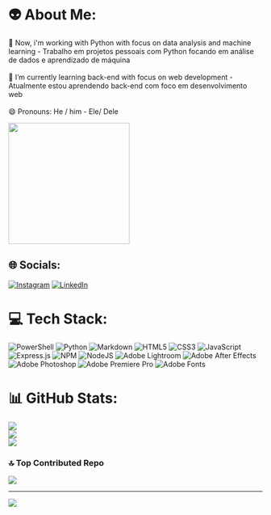 # 👽 About Me:
🔭 Now, i'm working with Python with focus on data analysis and machine learning - Trabalho em projetos pessoais com Python focando em análise de dados e aprendizado de máquina<br><br>🌱 I’m currently learning back-end with focus on web development - Atualmente estou aprendendo back-end com foco em desenvolvimento web<br><br>😄 Pronouns: He / him - Ele/ Dele

<div>
  <img allign="right" src="https://cdn.discordapp.com/attachments/927331745815208026/1228930716335865866/giphy_1.gif?ex=662dd5eb&is=661b60eb&hm=fb0a6795087e8cbd1225af91ad25a37fd9bc66e9a12622d28b3a8be7f2cc3f48&" width="240" height="240"/>
</div>

## 🌐 Socials:
[![Instagram](https://img.shields.io/badge/Instagram-%23E4405F.svg?logo=Instagram&logoColor=white)](https://instagram.com/eubrenocagnato) [![LinkedIn](https://img.shields.io/badge/LinkedIn-%230077B5.svg?logo=linkedin&logoColor=white)](https://linkedin.com/in/breno-cagnato-5a01591a5) 

# 💻 Tech Stack:
![PowerShell](https://img.shields.io/badge/PowerShell-%235391FE.svg?style=for-the-badge&logo=powershell&logoColor=white) ![Python](https://img.shields.io/badge/python-3670A0?style=for-the-badge&logo=python&logoColor=ffdd54) ![Markdown](https://img.shields.io/badge/markdown-%23000000.svg?style=for-the-badge&logo=markdown&logoColor=white) ![HTML5](https://img.shields.io/badge/html5-%23E34F26.svg?style=for-the-badge&logo=html5&logoColor=white) ![CSS3](https://img.shields.io/badge/css3-%231572B6.svg?style=for-the-badge&logo=css3&logoColor=white) ![JavaScript](https://img.shields.io/badge/javascript-%23323330.svg?style=for-the-badge&logo=javascript&logoColor=%23F7DF1E) ![Express.js](https://img.shields.io/badge/express.js-%23404d59.svg?style=for-the-badge&logo=express&logoColor=%2361DAFB) ![NPM](https://img.shields.io/badge/NPM-%23CB3837.svg?style=for-the-badge&logo=npm&logoColor=white) ![NodeJS](https://img.shields.io/badge/node.js-6DA55F?style=for-the-badge&logo=node.js&logoColor=white) ![Adobe Lightroom](https://img.shields.io/badge/Adobe%20Lightroom-31A8FF.svg?style=for-the-badge&logo=Adobe%20Lightroom&logoColor=white) ![Adobe After Effects](https://img.shields.io/badge/Adobe%20After%20Effects-9999FF.svg?style=for-the-badge&logo=Adobe%20After%20Effects&logoColor=white) ![Adobe Photoshop](https://img.shields.io/badge/adobe%20photoshop-%2331A8FF.svg?style=for-the-badge&logo=adobe%20photoshop&logoColor=white) ![Adobe Premiere Pro](https://img.shields.io/badge/Adobe%20Premiere%20Pro-9999FF.svg?style=for-the-badge&logo=Adobe%20Premiere%20Pro&logoColor=white) ![Adobe Fonts](https://img.shields.io/badge/Adobe%20Fonts-000B1D.svg?style=for-the-badge&logo=Adobe%20Fonts&logoColor=white)
# 📊 GitHub Stats:
![](https://github-readme-stats.vercel.app/api?username=brenocagnato&theme=gruvbox&hide_border=false&include_all_commits=false&count_private=false)<br/>
![](https://github-readme-streak-stats.herokuapp.com/?user=brenocagnato&theme=gruvbox&hide_border=false)<br/>
![](https://github-readme-stats.vercel.app/api/top-langs/?username=brenocagnato&theme=gruvbox&hide_border=false&include_all_commits=false&count_private=false&layout=compact)

### 🔝 Top Contributed Repo
![](https://github-contributor-stats.vercel.app/api?username=brenocagnato&limit=5&theme=gruvbox&combine_all_yearly_contributions=true)

---
[![](https://visitcount.itsvg.in/api?id=brenocagnato&icon=0&color=0)](https://visitcount.itsvg.in)

<!-- Proudly created with GPRM ( https://gprm.itsvg.in ) -->
